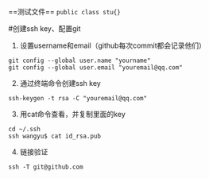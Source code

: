 

==测试文件== 
`public class stu{}`

<div>
</div>


#创建ssh key、配置git

1. 设置username和email（github每次commit都会记录他们）

```
git config --global user.name "yourname"
git config --global user.email "youremail@qq.com"
```

2. 通过终端命令创建ssh key
```
ssh-keygen -t rsa -C "youremail@qq.com"
```
3. 用cat命令查看，并复制里面的key
```
cd ~/.ssh
ssh wangyu$ cat id_rsa.pub
```
4. 链接验证
```
ssh -T git@github.com 

```

